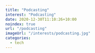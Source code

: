 ```yaml
---
title: "Podcasting"
interest: "Podcasting"
date: 2020-12-30T11:10:26+10:00
noindex: true
url: "/podcasting"
imageUrl: "/interests/podcasting.jpg"
categories:
  - tech
---
```


